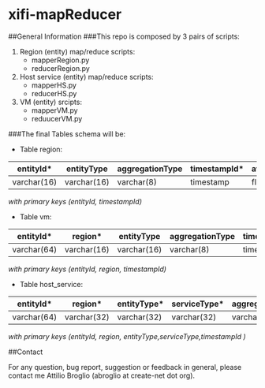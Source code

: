 xifi-mapReducer
===============
##General Information
###This repo is composed by 3 pairs of scripts:
1. Region (entity) map/reduce scripts:
    * mapperRegion.py
    * reducerRegion.py
2. Host service (entity) map/reduce scripts:
    * mapperHS.py
    * reducerHS.py
3. VM (entity) srcipts:
    * mapperVM.py
    * reduucerVM.py

###The final Tables schema will be:
* Table region:

|entityId\* |entityType |aggregationType|timestampId\*|avg_ram_used|avg_ram_tot|avg_core_enabled|avg_core_used|avg_core_tot|avg_hd_used|avg_hd_tot|avg_vm_tot|
|-----------|-----------|---------------|-------------|------------|-----------|----------------|-------------|------------|-----------|-----------|---------|
|varchar(16)|varchar(16)|varchar(8)    |timestamp    |float       |float      |float           |float        |float       |float      |float      |float    |

*with primary keys  (entityId, timestampId)*


* Table vm:

|entityId\* |region\*   |entityType     |aggregationType|timestampId\*|avg_usedMemPct |avg_freeSpacePct|avg_cpuLoadPct|
|-----------|-----------|---------------|---------------|-------------|---------------|----------------|--------------|
|varchar(64)|varchar(16)|varchar(16)    |varchar(8)    |timestamp    |float          |float           |float         |


*with primary keys  (entityId, region, timestampId)*


* Table host_service:

|entityId\* |region\*   |entityType\*     |serviceType\*|aggregationType|timestampId\*|avg_usedMemPct |avg_freeSpacePct|avg_cpuLoadPct|
|-----------|-----------|-----------------|-------------|---------------|-------------|---------------|----------------|--------------|
|varchar(64)|varchar(32)|varchar(32)      |varchar(32)  |varchar(8)     |timestamp    |float          |float           |float         |


*with primary keys (entityId, region, entityType,serviceType,timestampId )*


##Contact

For any question, bug report, suggestion or feedback in general, please contact me Attilio Broglio (abroglio at create-net dot org).
